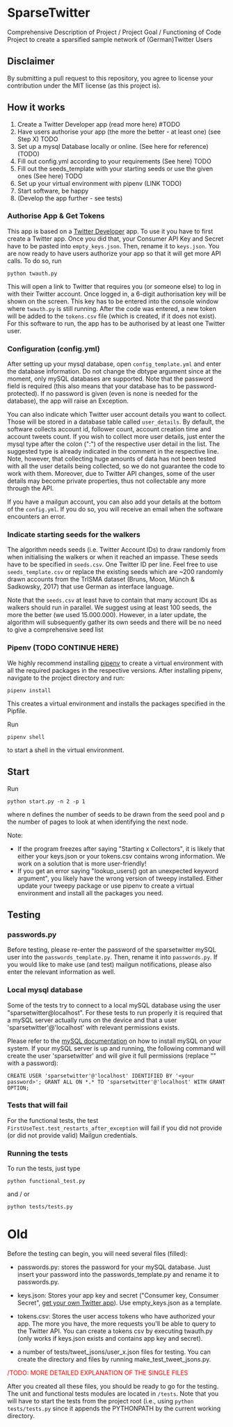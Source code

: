 # SparseTwitter

Comprehensive Description of Project / Project Goal / Functioning of Code
Project to create a sparsified sample network of (German)Twitter Users

## Disclaimer
By submitting a pull request to this repository, you agree to license your contribution under the MIT license (as this project is).

## How it works
1. Create a Twitter Developer app (read more here) #TODO
2. Have users authorise your app (the more the better - at least one) (see Step X) TODO
3. Set up a mysql Database locally or online. (See here for reference) (TODO)
4. Fill out config.yml according to your requirements (See here) TODO
5. Fill out the seeds_template with your starting seeds or use the given ones (See here) TODO
6. Set up your virtual environment with pipenv (LINK TODO)
7. Start software, be happy
8. (Develop the app further - see tests)

### Authorise App & Get Tokens
This app is based on a [Twitter Developer](https://developer.twitter.com/) app. To use it you have to first create a Twitter app.
Once you did that, your Consumer API Key and Secret have to be pasted into `empty_keys.json`. Then, rename it to `keys.json`.
You are now ready to have users authorize your app so that it will get more API calls. To do so, run
```
python twauth.py
```
This will open a link to Twitter that requires you (or someone else) to log in with their Twitter account. Once logged in, a 6-digit authorisation key will be shown on the screen. This key has to be entered into the console window where `twauth.py` is still running. After the code was entered, a new token will be added to the `tokens.csv` file (which is created, if it does not exist). For this software to run, the app has to be authorised by at least one Twitter user.

### Configuration (config.yml)
After setting up your mysql database, open `config_template.yml` and enter the database information. Do not change the dbtype argument since at the moment, only mySQL databases are supported.
Note that the password field is required (this also means that your database has to be password-protected). If no password is given (even is none is needed for the database), the app will raise an Exception.

You can also indicate which Twitter user account details you want to collect. Those will be stored in a database table called `user_details`. By default, the software collects account id, follower count, account creation time and account tweets count. If you wish to collect more user details, just enter the mysql type after the colon (":") of the respective user detail in the list. The suggested type is already indicated in the comment in the respective line. Note, however, that collecting huge amounts of data has not been tested with all the user details being collected, so we do not guarantee the code to work with them. Moreover, due to Twitter API changes, some of the user details may become private properties, thus not collectable any more through the API.

If you have a mailgun account, you can also add your details at the bottom of the `config.yml`. If you do so, you will receive an email when the software encounters an error.

### Indicate starting seeds for the walkers
The algorithm needs seeds (i.e. Twitter Account IDs) to draw randomly from when initialising the walkers or when it reached an impasse. These seeds have to be specified in `seeds.csv`. One Twitter ID per line. Feel free to use `seeds_template.csv` or replace the existing seeds which are ~200 randomly drawn accounts from the TrISMA dataset (Bruns, Moon, Münch & Sadkowsky, 2017) that use German as interface language.

Note that the `seeds.csv` at least have to contain that many account IDs as walkers should run in parallel. We suggest using at least 100 seeds, the more the better (we used 15.000.000). However, in a later update, the algorithm will subsequently gather its own seeds and there will be no need to give a comprehensive seed list

### Pipenv (TODO CONTINUE HERE)
We highly recommend installing [pipenv](https://pipenv.readthedocs.io/en/latest/) to create a virtual environment with all the required packages in the respective versions.
After installing pipenv, navigate to the project directory and run:

```
pipenv install
```
This creates a virtual environment and installs the packages specified in the Pipfile.

Run
```
pipenv shell
```
to start a shell in the virtual environment.

## Start
Run
```
python start.py -n 2 -p 1
```
where n defines the number of seeds to be drawn from the seed pool and p the number of pages to look at when identifying the next node.

Note:

- If the program freezes after saying "Starting x Collectors", it is likely that either your keys.json or your tokens.csv contains wrong information. We work on a solution that is more user-friendly!
- If you get an error saying "lookup_users() got an unexpected keyword argument", you likely have the wrong version of tweepy installed. Either update your tweepy package or use pipenv to create a virtual environment and install all the packages you need.


## Testing

### passwords.py
Before testing, please re-enter the password of the sparsetwitter mySQL user into the `passwords_template.py`. Then, rename it into `passwords.py`. If you would like to make use (and test) mailgun notifications, please also enter the relevant information as well.

### Local mysql database
Some of the tests try to connect to a local mySQL database using the user "sparsetwitter@localhost". For these tests to run properly it is required that a mySQL server actually runs on the device and that a user 'sparsetwitter'@'localhost' with relevant permissions exists.

Please refer to the [mySQL documentation](https://dev.mysql.com/doc/mysql-installation-excerpt/5.5/en/installing.html) on how to install mySQL on your system. If your mySQL server is up and running, the following command will create the user 'sparsetwitter' and will give it full permissions (replace "<your password>" with a password):

```
CREATE USER 'sparsetwitter'@'localhost' IDENTIFIED BY '<your password>'; GRANT ALL ON *.* TO 'sparsetwitter'@'localhost' WITH GRANT OPTION;
```

### Tests that will fail
For the functional tests, the test `FirstUseTest.test_restarts_after_exception` will fail if you did not provide (or did not provide valid) Mailgun credentials.

### Running the tests
To run the tests, just type

```
python functional_test.py
```

and / or
```
python tests/tests.py
```




# Old
Before the testing can begin, you will need several files (filled):

-   passwords.py: stores the password for your mySQL database. Just insert your password into the passwords_template.py and rename it to passwords.py.

-   keys.json: Stores your app key and secret ("Consumer key, Consumer Secret", [get your own Twitter app](https://developer.twitter.com/)). Use empty_keys.json as a template.

-   tokens.csv: Stores the user access tokens who have authorized your app. The more you have, the more requests you'll be able to query to the Twitter API. You can create a tokens csv by executing twauth.py (only works if keys.json exists and contains app key and secret).

-   a number of tests/tweet_jsons/user_x.json files for testing. You can create the directory and files by running make_test_tweet_jsons.py.

<span style="color:red">/TODO: MORE DETAILED EXPLANATION OF THE SINGLE FILES</span>

After you created all these files, you should be ready to go for the testing. The unit and functional tests modules are located in `/tests`. Note that you will have to start the tests from the project root (i.e., using `python tests/tests.py` since it appends the PYTHONPATH by the current working directory.
